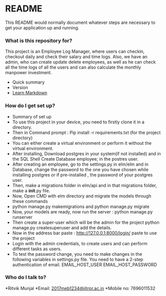 # README #

This README would normally document whatever steps are necessary to get your application up and running.

### What is this repository for? ###
This project is an Employee Log Manager, where users can checkin, checkout daily and check their salary and time logs.
Also, we have an admin, who can create update delete employees, as well as he can check all the time logs of all the users and can also calculate the monthly manpower investment.

* Quick summary
* Version
* [Learn Markdown](https://bitbucket.org/tutorials/markdowndemo)

### How do I get set up? ###

* Summary of set up
* To use this project in your device, you need to firstly clone it in a directory.
* Then in Command prompt : Pip install -r requirements.txt (for the project directory) 
* You can either create a virtual environment or perform it without the virtual environment.
* After installing, Download postgres in your system(if not installed) and in the SQL Shell
Create Database employee; in the postres user.
* After creating an employee, go to the settings.py in elm/elm and in Database, change the password to the one you have chosen while installing postgres or if pre-installed , the password of your postgres user.
* Then, make a migrations folder in elm/api and in that migrations folder, make a __init__.py file.
* Now, Open CMD with elm directory and migrate the models through these commands 
* python manage.py makemigrations and python manage.py migrate
* Now, your models are ready, now run the server : python manage.py runserver
* Then create a super-user which will be the admin for the project 
 python manage.py createsuperuser and add the details.
* Now in the address bar paste : http://127.0.0.1:8000/login/ paste to use the project
* Login with the admin credentials, to create users and can perform different tasks as users.
* To test the password change, you need to make changes in the following variables in settings.py file. You need to have a 2-step authentication of email. 
EMAIL_HOST_USER
EMAIL_HOST_PASSWORD 


### Who do I talk to? ###
*Ritvik Munjal
*Email: 2017meb1234@iitrpr.ac.in
*Mobile no: 7696011532

